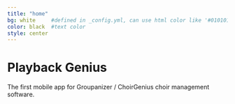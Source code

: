 ```yaml
---
title: "home"
bg: white     #defined in _config.yml, can use html color like '#010101'
color: black  #text color
style: center
---
```


# Playback Genius
The first mobile app for Groupanizer / ChoirGenius choir management software.
